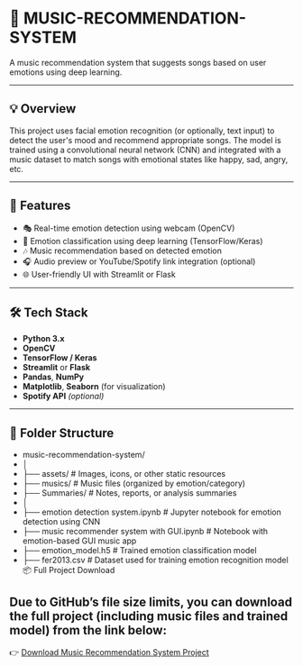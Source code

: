 # 🎵 MUSIC-RECOMMENDATION-SYSTEM

A music recommendation system that suggests songs based on user emotions using deep learning.

---

## 💡 Overview

This project uses facial emotion recognition (or optionally, text input) to detect the user's mood and recommend appropriate songs. The model is trained using a convolutional neural network (CNN) and integrated with a music dataset to match songs with emotional states like happy, sad, angry, etc.

---

## 🚀 Features

- 🎭 Real-time emotion detection using webcam (OpenCV)
- 🧠 Emotion classification using deep learning (TensorFlow/Keras)
- 🎶 Music recommendation based on detected emotion
- 🎧 Audio preview or YouTube/Spotify link integration (optional)
- 🌐 User-friendly UI with Streamlit or Flask

---

## 🛠️ Tech Stack

- **Python 3.x**
- **OpenCV**
- **TensorFlow / Keras**
- **Streamlit** or **Flask**
- **Pandas**, **NumPy**
- **Matplotlib**, **Seaborn** (for visualization)
- **Spotify API** *(optional)*

---

## 📁 Folder Structure
- music-recommendation-system/
- │
- ├── assets/ # Images, icons, or other static resources
- ├── musics/ # Music files (organized by emotion/category)
- ├── Summaries/ # Notes, reports, or analysis summaries
- │
- ├── emotion detection system.ipynb # Jupyter notebook for emotion detection using CNN
- ├── music recommender system with GUI.ipynb # Notebook with emotion-based GUI music app
- ├── emotion_model.h5 # Trained emotion classification model
- ├── fer2013.csv # Dataset used for training emotion recognition model
📦 Full Project Download

## Due to GitHub’s file size limits, you can download the full project (including music files and trained model) from the link below:

👉 [Download Music Recommendation System Project](https://drive.google.com/drive/folders/1DgJhxmcQoMM9dnFN0nFBLxGVoD1NhJa9?usp=sharing)
